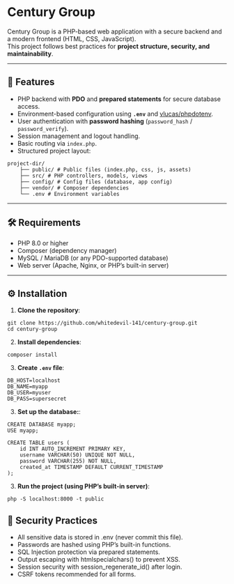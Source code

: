
# Century Group

Century Group is a PHP-based web application with a secure backend and a modern frontend (HTML, CSS, JavaScript).  
This project follows best practices for **project structure, security, and maintainability**.

---

## 🚀 Features
- PHP backend with **PDO** and **prepared statements** for secure database access.
- Environment-based configuration using **`.env`** and [vlucas/phpdotenv](https://github.com/vlucas/phpdotenv).
- User authentication with **password hashing** (`password_hash` / `password_verify`).
- Session management and logout handling.
- Basic routing via `index.php`.
- Structured project layout:

```
project-dir/
    ├── public/ # Public files (index.php, css, js, assets)
    ├── src/ # PHP controllers, models, views
    ├── config/ # Config files (database, app config)
    ├── vendor/ # Composer dependencies
    └── .env # Environment variables
```
---

## 🛠️ Requirements
- PHP 8.0 or higher
- Composer (dependency manager)
- MySQL / MariaDB (or any PDO-supported database)
- Web server (Apache, Nginx, or PHP’s built-in server)

---

## ⚙️ Installation

1. **Clone the repository**:

```
git clone https://github.com/whitedevil-141/century-group.git
cd century-group
```
2. **Install dependencies**:
```
composer install
```
3. **Create `.env` file**:
```
DB_HOST=localhost
DB_NAME=myapp
DB_USER=myuser
DB_PASS=supersecret

```
3. **Set up the database:**:
```
CREATE DATABASE myapp;
USE myapp;

CREATE TABLE users (
    id INT AUTO_INCREMENT PRIMARY KEY,
    username VARCHAR(50) UNIQUE NOT NULL,
    password VARCHAR(255) NOT NULL,
    created_at TIMESTAMP DEFAULT CURRENT_TIMESTAMP
);

```
3. **Run the project (using PHP’s built-in server)**:
```
php -S localhost:8000 -t public

```

## 🔐 Security Practices

- All sensitive data is stored in .env (never commit this file).
- Passwords are hashed using PHP’s built-in functions.
- SQL Injection protection via prepared statements.
- Output escaping with htmlspecialchars() to prevent XSS.
- Session security with session_regenerate_id() after login.
- CSRF tokens recommended for all forms.